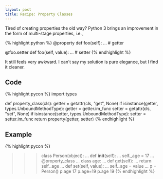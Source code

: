 ```yaml
---
layout: post
title: Recipe: Property Classes
---
```


Tired of creating properties the old way? Python 3 brings an improvement in the form of 
multi-stage properties, i.e.,

{% highlight python %}
@property
def foo(self):
    ... # getter

@foo.setter
def foo(self, value):
    ... # setter
{% endhighlight %}

It still feels very awkward. I can't say my solution is pure elegance, but I find it cleaner.

## Code ##

{% highlight pycon %}
import types

def property_class(cls):
    getter = getattr(cls, "get", None)
    if isinstance(getter, types.UnboundMethodType):
        getter = getter.im_func
    setter = getattr(cls, "set", None)
    if isinstance(setter, types.UnboundMethodType):
        setter = setter.im_func
    return property(getter, setter)
{% endhighlight %}

## Example ##

{% highlight pycon %}
>>> class Person(object):
...     def __init__(self):
...         self._age = 17
...     @property_class
...     class age:
...         def get(self):
...             return self._age
...         def set(self, value):
...             self._age = value
...
>>> p = Person()
>>> p.age
17
>>> p.age=19
>>> p.age
19
{% endhighlight %}
